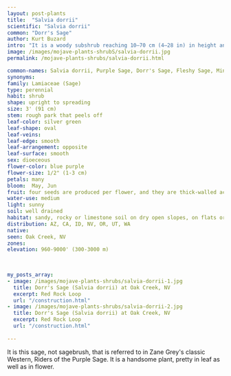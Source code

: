 ```yaml
---
layout: post-plants
title:  "Salvia dorrii"
scientific: "Salvia dorrii"
common: "Dorr's Sage"
author: Kurt Buzard
intro: "It is a woody subshrub reaching 10–70 cm (4–28 in) in height and width. The grey-green leaves are narrow and lanceolate, are tapered at the base and rounded at the tip generally without teeth or lobes. They are generally basal, and 1–3 cm (3⁄8–1+1⁄8 in) long. They have an intense but pleasant, mildly intoxicating minty aroma, with the scent released when the foliage is handled or crushed. The inflorescence is made up of spike-like clusters of numerous purple flowers that are bilaterally symmetric."
image: /images/mojave-plants-shrubS/salvia-dorrii.jpg
permalink: /mojave-plants-shrubs/salvia-dorrii.html

common-names: Salvia dorrii, Purple Sage, Dorr's Sage, Fleshy Sage, Mint Sage, or Tobacco Sage
synonyms: 
family: Lamiaceae (Sage)
type: perennial
habit: shrub
shape: upright to spreading
size: 3' (91 cm)
stem: rough park that peels off
leaf-color: silver green
leaf-shape: oval
leaf-veins: 
leaf-edge: smooth
leaf-arrangement: opposite
leaf-surface: smooth
sex: dioeceous
flower-color: blue purple
flower-size: 1/2" (1-3 cm)
petals: many
bloom:  May, Jun
fruit: four seeds are produced per flower, and they are thick-walled achenes
water-use: medium
light: sunny
soil: well drained
habitat: sandy, rocky or limestone soil on dry open slopes, on flats or foothills
distribution: AZ, CA, ID, NV, OR, UT, WA
native: 
seen: Oak Creek, NV
zones: 
elevation: 960-9000' (300-3000 m)
 
   

my_posts_array:
- image: /images/mojave-plants-shrubs/salvia-dorrii-1.jpg
  title: Dorr's Sage (Salvia dorrii) at Oak Creek, NV
  excerpt: Red Rock Loop
  url: "/construction.html"
- image: /images/mojave-plants-shrubs/salvia-dorrii-2.jpg
  title: Dorr's Sage (Salvia dorrii) at Oak Creek, NV
  excerpt: Red Rock Loop
  url: "/construction.html"
 
---
```

  
  
 <p>It is this sage, not sagebrush, that is referred to in Zane Grey's classic Western, Riders of the Purple Sage. It is a handsome plant, pretty in leaf as well as in flower.</p>
  